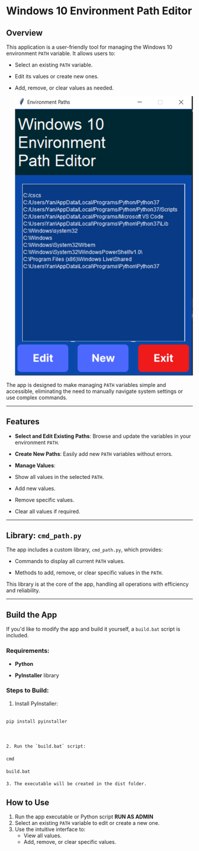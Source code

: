 
# Windows 10 Environment Path Editor

  

## Overview

This application is a user-friendly tool for managing the Windows 10 environment `PATH` variable. It allows users to:

- Select an existing `PATH` variable.

- Edit its values or create new ones.

- Add, remove, or clear values as needed.

  ![enter image description here](/preview.png)

The app is designed to make managing `PATH` variables simple and accessible, eliminating the need to manually navigate system settings or use complex commands.

  

---

  

## Features

-  **Select and Edit Existing Paths**: Browse and update the variables in your environment `PATH`.

-  **Create New Paths**: Easily add new `PATH` variables without errors.

-  **Manage Values**:

- Show all values in the selected `PATH`.

- Add new values.

- Remove specific values.

- Clear all values if required.

  

---

  

## Library: `cmd_path.py`

The app includes a custom library, `cmd_path.py`, which provides:

- Commands to display all current `PATH` values.

- Methods to add, remove, or clear specific values in the `PATH`.

  

This library is at the core of the app, handling all operations with efficiency and reliability.

  

---

  

## Build the App

If you'd like to modify the app and build it yourself, a `build.bat` script is included.

  

### Requirements:

-  **Python**

-  **PyInstaller** library

  

### Steps to Build:

1. Install PyInstaller:

```bash

pip install pyinstaller

  

2. Run the `build.bat` script:

cmd

build.bat

3. The executable will be created in the dist folder.
```
## How to Use

1.  Run the app executable or Python script **RUN AS ADMIN**
2.  Select an existing `PATH` variable to edit or create a new one.
3.  Use the intuitive interface to:
    -   View all values.
    -   Add, remove, or clear specific values.

